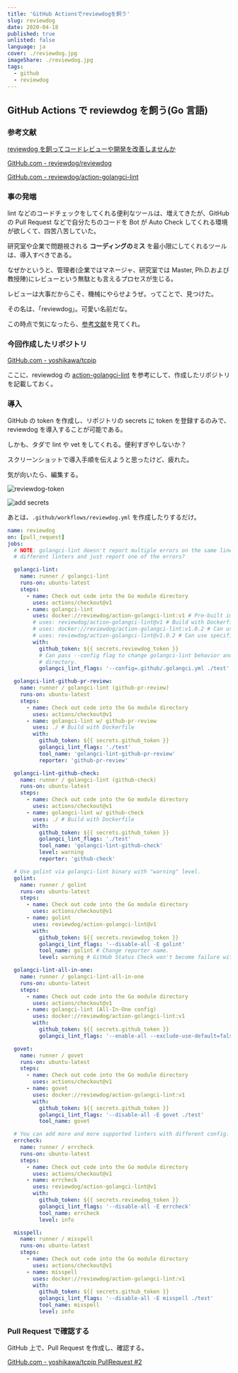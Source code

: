 ```yaml
---
title: 'GitHub Actionsでreviewdogを飼う'
slug: reviewdog
date: 2020-04-18
published: true
unlisted: false
language: ja
cover: ./reviewdog.jpg
imageShare: ./reviewdog.jpg
tags:
  - github
  - reviewdog
---
```


## GitHub Actions で reviewdog を飼う(Go 言語)

### 参考文献

[reviewdog を飼ってコードレビューや開発を改善しませんか](http://haya14busa.com/reviewdog/)

[GitHub.com - reviewdog/reviewdog](https://github.com/reviewdog/reviewdog)

[GitHub.com - reviewdog/action-golangci-lint](https://github.com/reviewdog/action-golangci-lint)

### 事の発端

lint などのコードチェックをしてくれる便利なツールは、増えてきたが、GitHub の Pull Request などで自分たちのコードを Bot が Auto Check してくれる環境が欲しくて、四苦八苦していた。

研究室や企業で問題視される **コーディングのミス** を最小限にしてくれるツールは、導入すべきである。

なぜかというと、管理者(企業ではマネージャ、研究室では Master, Ph.D.および教授陣)にレビューという無駄とも言えるプロセスが生じる。

レビューは大事だからこそ、機械にやらせようぜ。ってことで、見つけた。

その名は、「reviewdog」。可愛い名前だな。

この時点で気になったら、[参考文献](https://yoshikawa.dev/reviewdog#参考文献)を見てくれ。

### 今回作成したリポジトリ

[GitHub.com - yoshikawa/tcpip](https://github.com/yoshikawa/tcpip)

ここに、reviewdog の [action-golangci-lint](https://github.com/reviewdog/action-golangci-lint) を参考にして、作成したリポジトリを記載しておく。

### 導入

GitHub の token を作成し、リポジトリの secrets に token を登録するのみで、reviewdog を導入することが可能である。

しかも、タダで lint や vet をしてくれる。便利すぎやしないか？

スクリーンショットで導入手順を伝えようと思ったけど、疲れた。

気が向いたら、編集する。

![reviewdog-token](tcpip-reviewdog-token.png)

![add secrets](add-secrets.png)

あとは、`.github/workflows/reviewdog.yml` を作成したりするだけ。

```yaml
name: reviewdog
on: [pull_request]
jobs:
  # NOTE: golangci-lint doesn't report multiple errors on the same line from
  # different linters and just report one of the errors?

  golangci-lint:
    name: runner / golangci-lint
    runs-on: ubuntu-latest
    steps:
      - name: Check out code into the Go module directory
        uses: actions/checkout@v1
      - name: golangci-lint
        uses: docker://reviewdog/action-golangci-lint:v1 # Pre-built image
        # uses: reviewdog/action-golangci-lint@v1 # Build with Dockerfile
        # uses: docker://reviewdog/action-golangci-lint:v1.0.2 # Can use specific version.
        # uses: reviewdog/action-golangci-lint@v1.0.2 # Can use specific version.
        with:
          github_token: ${{ secrets.reviewdog_token }}
          # Can pass --config flag to change golangci-lint behavior and target
          # directory.
          golangci_lint_flags: '--config=.github/.golangci.yml ./test'

  golangci-lint-github-pr-review:
    name: runner / golangci-lint (github-pr-review)
    runs-on: ubuntu-latest
    steps:
      - name: Check out code into the Go module directory
        uses: actions/checkout@v1
      - name: golangci-lint w/ github-pr-review
        uses: ./ # Build with Dockerfile
        with:
          github_token: ${{ secrets.github_token }}
          golangci_lint_flags: './test'
          tool_name: 'golangci-lint-github-pr-review'
          reporter: 'github-pr-review'

  golangci-lint-github-check:
    name: runner / golangci-lint (github-check)
    runs-on: ubuntu-latest
    steps:
      - name: Check out code into the Go module directory
        uses: actions/checkout@v1
      - name: golangci-lint w/ github-check
        uses: ./ # Build with Dockerfile
        with:
          github_token: ${{ secrets.github_token }}
          golangci_lint_flags: './test'
          tool_name: 'golangci-lint-github-check'
          level: warning
          reporter: 'github-check'

  # Use golint via golangci-lint binary with "warning" level.
  golint:
    name: runner / golint
    runs-on: ubuntu-latest
    steps:
      - name: Check out code into the Go module directory
        uses: actions/checkout@v1
      - name: golint
        uses: reviewdog/action-golangci-lint@v1
        with:
          github_token: ${{ secrets.reviewdog_token }}
          golangci_lint_flags: '--disable-all -E golint'
          tool_name: golint # Change reporter name.
          level: warning # GitHub Status Check won't become failure with this level.

  golangci-lint-all-in-one:
    name: runner / golangci-lint-all-in-one
    runs-on: ubuntu-latest
    steps:
      - name: Check out code into the Go module directory
        uses: actions/checkout@v1
      - name: golangci-lint (All-In-One config)
        uses: docker://reviewdog/action-golangci-lint:v1
        with:
          github_token: ${{ secrets.github_token }}
          golangci_lint_flags: '--enable-all --exclude-use-default=false ./test'

  govet:
    name: runner / govet
    runs-on: ubuntu-latest
    steps:
      - name: Check out code into the Go module directory
        uses: actions/checkout@v1
      - name: govet
        uses: docker://reviewdog/action-golangci-lint:v1
        with:
          github_token: ${{ secrets.github_token }}
          golangci_lint_flags: '--disable-all -E govet ./test'
          tool_name: govet

  # You can add more and more supported linters with different config.
  errcheck:
    name: runner / errcheck
    runs-on: ubuntu-latest
    steps:
      - name: Check out code into the Go module directory
        uses: actions/checkout@v1
      - name: errcheck
        uses: reviewdog/action-golangci-lint@v1
        with:
          github_token: ${{ secrets.reviewdog_token }}
          golangci_lint_flags: '--disable-all -E errcheck'
          tool_name: errcheck
          level: info

  misspell:
    name: runner / misspell
    runs-on: ubuntu-latest
    steps:
      - name: Check out code into the Go module directory
        uses: actions/checkout@v1
      - name: misspell
        uses: docker://reviewdog/action-golangci-lint:v1
        with:
          github_token: ${{ secrets.github_token }}
          golangci_lint_flags: '--disable-all -E misspell ./test'
          tool_name: misspell
          level: info
```

### Pull Request で確認する

GitHub 上で、Pull Request を作成し、確認する。

[GitHub.com - yoshikawa/tcpip PullRequest #2](https://github.com/yoshikawa/tcpip/pull/2)
